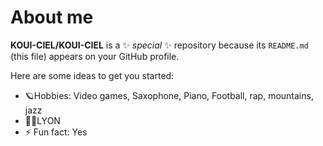 # About me


**KOUI-CIEL/KOUI-CIEL** is a ✨ _special_ ✨ repository because its `README.md` (this file) appears on your GitHub profile.

Here are some ideas to get you started:

- 🪐Hobbies: Video games, Saxophone, Piano, Football, rap, mountains, jazz
- 🔴🔵LYON
- ⚡ Fun fact: Yes

